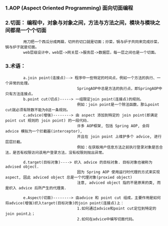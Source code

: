 
### 1.AOP (Aspect Oriented Programming) 面向切面编程

### 2.切面： 编程中，对象与对象之间，方法与方法之间，模块与模块之间都是一个个切面
            用刀把一个西瓜分成两瓣，切开的切口就是切面；炒菜，锅与炉子共同来完成炒菜，锅与炉子就是切面。
            web层级设计中，web层->网关层->服务层->数据层，每一层之间也是一个切面。
            
### 3.术语： 
            a.join point(连接点)--> 程序中一些特定的时间点，例如一个方法的执行、一个异常的处理。
                                    SpringAOP中总是方法的执行点，即SpringAOP中只有方法连接点。
            b.point cut(切点)-----> 一组限定join point(连接点)的规则。
                                    例如：join point是一个除法函数，那么point cut就必须有除数不能为0这一条规则。
            c.advice(增强)--------> 由 aspect 添加到特定的 join point(即满足 point cut 规则的 join point) 的一段代码.
                                    许多 AOP框架, 包括 Spring AOP, 会将 advice 模拟为一个拦截器(interceptor), 
                                    并且在 join point 上维护多个 advice, 进行层层拦截。
                                    例如：在获取用户信息方法之前执行登录对象是否合法，是否有权限访问该用户登录方法，没有权限则抛出异常。
            
            d.target(目标对象)----> 织入 advice 的目标对象. 目标对象也被称为 advised object.
                                    因为 Spring AOP 使用运行时代理的方式来实现 aspect, 因此 adviced object 总是一个代理对象(proxied object)
                                    注意, adviced object 指的不是原来的类, 而是织入 advice 后所产生的代理类.
                                    
            e.Aspect(切面)--------> 由advice 和 point cut 组成，主要作用是如何将advice(增强)织入target(目标对象)的join point(连接点)上：
                                    1.如何通过advice和point cut定位到特定的join point上；
                                    2.如何在advice中编写切面代码。
            

